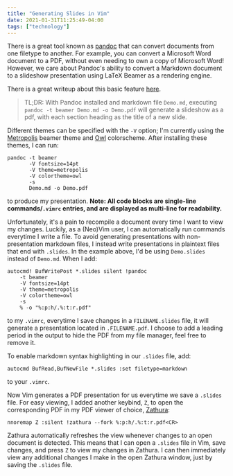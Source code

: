 ```yaml
---
title: "Generating Slides in Vim"
date: 2021-01-31T11:25:49-04:00
tags: ["technology"]
---
```

There is a great tool known as [pandoc](https://pandoc.org/) that can convert documents from one filetype to another. For example, you can convert a Microsoft Word document to a PDF, without even needing to own a copy of Microsoft Word! However, we care about Pandoc's ability to convert a Markdown document to a slideshow presentation using LaTeX Beamer as a rendering engine.

There is a great writeup about this basic feature [here](https://ashwinschronicles.github.io/beamer-slides-using-markdown-and-pandoc).

> TL;DR: With Pandoc installed and markdown file `Demo.md`, executing `pandoc -t beamer Demo.md -o Demo.pdf` will generate a slideshow as a pdf, with each section heading as the title of a new slide.

Different themes can be specified with the `-V` option; I'm currently using the [Metropolis](https://github.com/matze/mtheme) beamer theme and [Owl](https://github.com/rchurchley/beamercolortheme-owl) colorscheme. After installing these themes, I can run:

```
pandoc -t beamer
       -V fontsize=14pt
       -V theme=metropolis
       -V colortheme=owl
       -s
       Demo.md -o Demo.pdf
```

to produce my presentation. **Note: All code blocks are single-line commands/`.vimrc` entries, and are displayed as multi-line for readability.**

Unfortunately, it's a pain to recompile a document every time I want to view my changes. Luckily, as a (Neo)Vim user, I can automatically run commands everytime I write a file. To avoid generating presentations with non-presentation markdown files, I instead write presentations in plaintext files that end with `.slides`. In the example above, I'd be using `Demo.slides` instead of `Demo.md`. When I add:

```
autocmd! BufWritePost *.slides silent !pandoc
    -t beamer
    -V fontsize=14pt
    -V theme=metropolis
    -V colortheme=owl
    -s
    % -o "%:p:h/.%:t:r.pdf"
```

to my `.vimrc`, everytime I save changes in a `FILENAME.slides` file, it will generate a presentation located in `.FILENAME.pdf`. I choose to add a leading period in the output to hide the PDF from my file manager, feel free to remove it.


To enable markdown syntax highlighting in our `.slides` file, add:

```
autocmd BufRead,BufNewFile *.slides :set filetype=markdown
```

to your `.vimrc`.

Now Vim generates a PDF presentation for us everytime we save a `.slides` file. For easy viewing, I added another keybind, `Z`, to open the corresponding PDF in my PDF viewer of choice, [Zathura](https://pwmt.org/projects/zathura/):

```
nnoremap Z :silent !zathura --fork %:p:h/.%:t:r.pdf<CR>
```

Zathura automatically refreshes the view whenever changes to an open document is detected. This means that I can open a `.slides` file in Vim, save changes, and press `Z` to view my changes in Zathura. I can then immediately view any additional changes I make in the open Zathura window, just by saving the `.slides` file.
